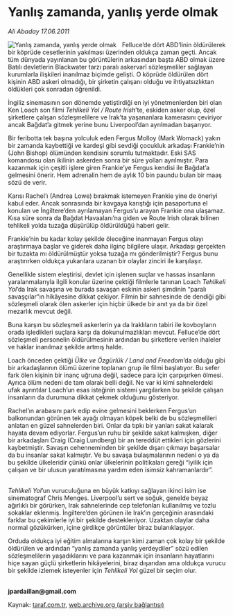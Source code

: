 # Yanlış zamanda, yanlış yerde olmak

*Ali Abaday 17.06.2011*

<div class="yazi"><img align="left" alt="Yanlış zamanda, yanlış yerde olmak" border="0" src="http://www.taraf.com.tr/fotoraflar/makaleler/yanlis-zamanda-yanlis-yerde-olmak_5043_orijinal.jpg" style="border-right-width:10px; border-color:#FFFFFF"/><p>Felluce’de dört ABD’linin öldürülerek bir köprüde cesetlerinin yakılması üzerinden oldukça zaman geçti. Ancak tüm dünyada yayınlanan bu görüntülerin arkasından başta ABD olmak üzere Batılı devletlerin Blackwater tarzı paralı askervarî sözleşmeliler sağlayan kurumlarla ilişkileri inanılmaz biçimde gelişti. O köprüde öldürülen dört kişinin ABD askeri olmadığı, bir şirketin çalışanı olduğu ve ihtiyatsızlıktan öldükleri çok sonradan öğrenildi.</p>
<p>İngiliz sinemasının son dönemde yetiştirdiği en iyi yönetmenlerden biri olan Ken Loach son filmi <i>Tehlikeli Yol / Route Irish</i>’te, eskiden asker olup, özel şirketlere çalışan sözleşmelilere ve Irak’ta yaşananlara kamerasını çeviriyor ancak Bağdat’a gitmek yerine bunu Liverpool’dan ayrılmadan başarıyor.</p>
<p>Bir feribotta tek başına yolculuk eden Fergus Molloy (Mark Womack) yakın bir zamanda kaybettiği ve kardeşi gibi sevdiği çocukluk arkadaşı Frankie’nin (John Bishop) ölümünden kendisini sorumlu tutmaktadır. Eski SAS komandosu olan ikilinin askerden sonra bir süre yolları ayrılmıştır. Para kazanmak için çeşitli işlere giren Frankie’ye Fergus kendisi ile Bağdat’a gelmesini önerir. Hem adrenalin hem de aylık 10 bin paundu bulan bir maaş sözü de verir.</p>
<p>Karısı Rachel’ı (Andrea Lowe) bırakmak istemeyen Frankie yine de öneriyi kabul eder. Ancak sonrasında bir kavgaya karıştığı için pasaportuna el konulan ve İngiltere’den ayrılamayan Fergus’u arayan Frankie ona ulaşamaz. Kısa süre sonra da Bağdat Havaalanı’na giden ve Route Irish olarak bilinen tehlikeli yolda tuzağa düşürülüp öldürüldüğü haberi gelir.</p>
<p>Frankie’nin bu kadar kolay şekilde öleceğine inanmayan Fergus olayı araştırmaya başlar ve giderek daha ilginç bilgilere ulaşır. Arkadaşı gerçekten bir tuzakta mı öldürülmüştür yoksa tuzağa mı gönderilmiştir? Fergus bunu araştırırken oldukça yukarılara uzanan bir olaylar zinciri ile karşılaşır.</p>
<p>Genellikle sistem eleştirisi, devlet için işlenen suçlar ve hassas insanların yaralanmalarıyla ilgili konular üzerine çektiği filmlerle tanınan Loach <i>Tehlikeli Yol</i>’da Irak savaşına ve burada savaşan eskinin askeri şimdinin “paralı savaşçılar”ın hikâyesine dikkat çekiyor. Filmin bir sahnesinde de dendiği gibi sözleşmeli olarak ölen askerler için hiçbir ülkede bir anıt ya da bir özel mezarlık mevcut değil. </p>
<p>Buna karşın bu sözleşmeli askerlerin ya da Iraklıların tabiri ile kovboyların orada işledikleri suçlara karşı da dokunulmazlıkları mevcut. Felluce’de dört sözleşmeli personelin öldürülmesinin ardından bu şirketlere verilen ihaleler ve haklar inanılmaz şekilde artmış halde.</p>
<p>Loach önceden çektiği <i>Ülke ve Özgürlük / Land and Freedom</i>’da olduğu gibi bir arkadaşlarının ölümü üzerine toplanan grup ile filmi başlatıyor. Bu sefer fark ölen kişinin bir inanç uğruna değil, sadece para için çarpışırken ölmesi. Ayrıca ölüm nedeni de tam olarak belli değil. Ne var ki kimi sahnelerdeki ufak ayrıntılar Loach’un esas isteğinin sistemi yargılarken bu şekilde çalışan insanların da durumuna dikkat çekmek olduğunu gösteriyor.</p>
<p>Rachel’ın arabasını park edip evine gelmesini beklerken Fergus’un balkonundan görünen tek ayağı olmayan köpek belki de bu sözleşmelileri anlatan en güzel sahnelerden biri. Onlar da tıpkı bir yanları sakat kalarak hayata devam ediyorlar. Fergus’un ruhu bir şekilde sakat kalmışken, diğer bir arkadaşları Craig (Craig Lundberg) bir an tereddüt ettikleri için gözlerini kaybetmiştir. Savaşın cehenneminden bir şekilde dışarı çıkmayı başarsalar da bu insanlar sakat kalmıştır. Ve bu savaşa bulaşmalarının nedeni o ya da bu şekilde ülkeleridir çünkü onlar ülkelerinin politikaları gereği “iyilik için çalışan ve bir ulusun yaratılmasına yardım eden isimsiz kahramanlardır”.</p>
<p><i><br/>Tehlikeli Yol</i>’un vuruculuğuna en büyük katkıyı sağlayan ikinci isim ise sinematograf Chris Menges. Liverpool’u sert ve soğuk, genelde beyaz ağırlıklı bir görürken, Irak sahnelerinde cep telefonları kullanılmış ve tozlu sokaklar eklenmiş. İngiltere’den görünen ile Irak’ın gerçeğinin arasındaki farklar bu çekimlerle iyi bir şekilde destekleniyor. Uzaktan olaylar daha normal gözükürken, içine girdikçe görüntüler biraz bulanıklaşıyor.</p>
<p>Orduda oldukça iyi eğitim almalarına karşın kimi zaman çok kolay bir şekilde öldürülen ve ardından “yanlış zamanda yanlış yerdeydiler” sözü edilen sözleşmelilerin yaşadıklarını ve para kazanmak için insanların hayatlarını hiçe sayan güçlü şirketlerin hikâyelerini, biraz dışarıdan ama oldukça vurucu bir şekilde izlemek isteyenler için <i>Tehlikeli Yol</i> güzel bir seçim olur.</p>
<p><b><br/>jpardaillan@gmail.com<i></i></b></p>
</div>

Kaynak: [taraf.com.tr](http://www.taraf.com.tr/ali-abaday/makale-yanlis-zamanda-yanlis-yerde-olmak.htm), [web.archive.org (arşiv bağlantısı)](http://web.archive.org/web/20130623044206/http://www.taraf.com.tr/ali-abaday/makale-yanlis-zamanda-yanlis-yerde-olmak.htm)
